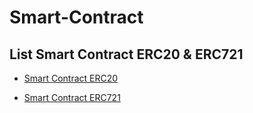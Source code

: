 # Smart-Contract

## List Smart Contract ERC20 & ERC721

- [Smart Contract ERC20](https://github.com/SadaydZ/Smart-Contract/tree/main/Anclap)

- [Smart Contract ERC721](https://github.com/SadaydZ/Smart-Contract/tree/main/Civic%20House)

